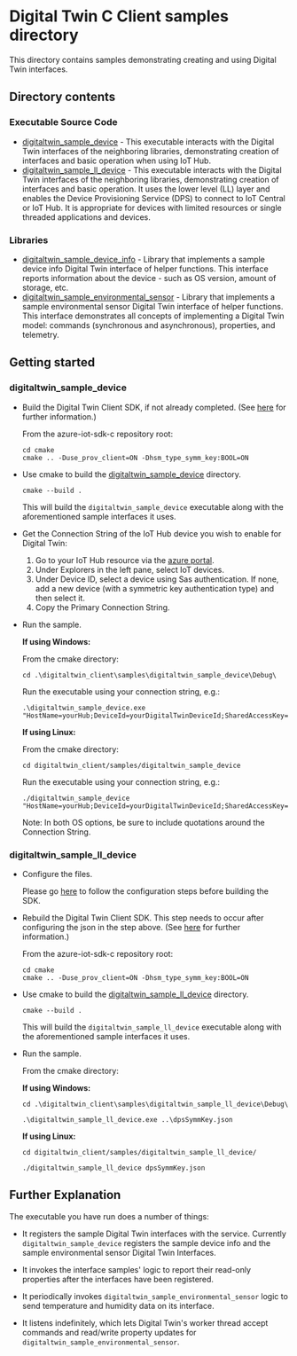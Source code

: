 # Digital Twin C Client samples directory

This directory contains samples demonstrating creating and using Digital Twin interfaces.  

## Directory contents

### Executable Source Code
* [digitaltwin\_sample\_device](./digitaltwin_sample_device) - This executable interacts with the Digital Twin interfaces of the neighboring libraries, demonstrating creation of interfaces and basic operation when using IoT Hub.
* [digitaltwin\_sample\_ll_device](./digitaltwin_sample_ll_device) - This executable interacts with the Digital Twin interfaces of the neighboring libraries, demonstrating creation of interfaces and basic operation.  It uses the lower level (LL) layer and enables the Device Provisioning Service (DPS) to connect to IoT Central or IoT Hub. It is appropriate for devices with limited resources or single threaded applications and devices.

### Libraries
* [digitaltwin\_sample\_device_info](./digitaltwin_sample_device_info) - Library that implements a sample device info Digital Twin interface of helper functions.  This interface reports information about the device - such as OS version, amount of storage, etc.
* [digitaltwin\_sample\_environmental_sensor](./digitaltwin_sample_environmental_sensor) - Library that implements a sample environmental sensor Digital Twin interface of helper functions.  This interface demonstrates all concepts of implementing a Digital Twin model: commands (synchronous and asynchronous), properties, and telemetry.

## Getting started

### digitaltwin\_sample\_device

* Build the Digital Twin Client SDK, if not already completed.  (See [here](../doc/building_sdk.md) for further information.)

  From the azure-iot-sdk-c repository root:
  ```
  cd cmake
  cmake .. -Duse_prov_client=ON -Dhsm_type_symm_key:BOOL=ON
  ```

* Use cmake to build the [digitaltwin\_sample\_device](digitaltwin_sample_device) directory.

  ```
  cmake --build .
  ```
  This will build the `digitaltwin_sample_device` executable along with the aforementioned sample interfaces it uses.

* Get the Connection String of the IoT Hub device you wish to enable for Digital Twin:

    1. Go to your IoT Hub resource via the [azure portal](https://portal.azure.com).
    2. Under Explorers in the left pane, select IoT devices.
    3. Under Device ID, select a device using Sas authentication.  If none, add a new device (with a symmetric key authentication type) and then select it.
    4. Copy the Primary Connection String.

* Run the sample.

  **If using Windows:** 

  From the cmake directory:
  ```
  cd .\digitaltwin_client\samples\digitaltwin_sample_device\Debug\
  ```
  Run the executable using your connection string, e.g.:
  ```
  .\digitaltwin_sample_device.exe "HostName=yourHub;DeviceId=yourDigitalTwinDeviceId;SharedAccessKey=secret"
  ```

  **If using Linux:**

  From the cmake directory:
  ```
  cd digitaltwin_client/samples/digitaltwin_sample_device
  ```
  Run the executable using your connection string, e.g.:
  ```
  ./digitaltwin_sample_device "HostName=yourHub;DeviceId=yourDigitalTwinDeviceId;SharedAccessKey=secret"
  ```

  Note: In both OS options, be sure to include quotations around the Connection String.



### digitaltwin\_sample\_ll_device

* Configure the files.

  Please go [here](./digitaltwin_sample_ll_device) to follow the configuration steps before building the SDK.

* Rebuild the Digital Twin Client SDK.  This step needs to occur after configuring the json in the step above. (See [here](../doc/building_sdk.md) for further information.)

  From the azure-iot-sdk-c repository root:
  ```
  cd cmake
  cmake .. -Duse_prov_client=ON -Dhsm_type_symm_key:BOOL=ON
  ```

* Use cmake to build the [digitaltwin\_sample\_ll_device](digitaltwin_sample_ll_device) directory.

  ```
  cmake --build .
  ```
  This will build the `digitaltwin_sample_ll_device` executable along with the aforementioned sample interfaces it uses.
  
* Run the sample.

  From the cmake directory:

  **If using Windows:** 
  ```
  cd .\digitaltwin_client\samples\digitaltwin_sample_ll_device\Debug\

  .\digitaltwin_sample_ll_device.exe ..\dpsSymmKey.json
  ```

  **If using Linux:**
  ```
  cd digitaltwin_client/samples/digitaltwin_sample_ll_device/
  
  ./digitaltwin_sample_ll_device dpsSymmKey.json
  ```


## Further Explanation

  The executable you have run does a number of things:

  * It registers the sample Digital Twin interfaces with the service.  Currently `digitaltwin_sample_device` registers the sample device info and the sample environmental sensor Digital Twin Interfaces.

  * It invokes the interface samples' logic to report their read-only properties after the interfaces have been registered.

  * It periodically invokes `digitaltwin_sample_environmental_sensor` logic to send temperature and humidity data on its interface.

  * It listens indefinitely, which lets Digital Twin's worker thread accept commands and read/write property updates for  `digitaltwin_sample_environmental_sensor`.
